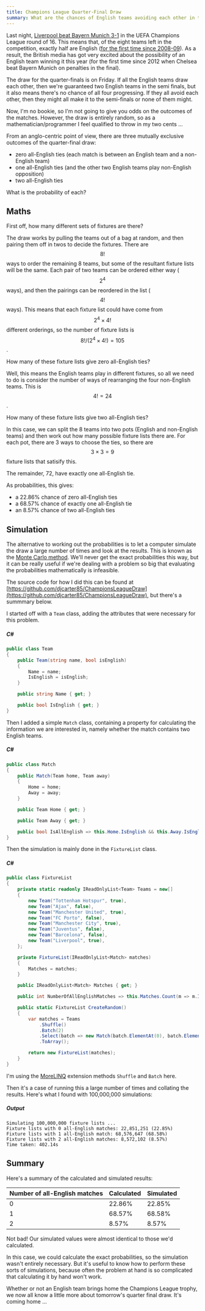 ```yaml
---
title: Champions League Quarter-Final Draw
summary: What are the chances of English teams avoiding each other in the Champions League quarter-final draw?
---
```


Last night, [Liverpool beat Bayern Munich 3-1](https://www.bbc.co.uk/sport/football/47543631) in the UEFA Champions League round of 16. This means that, of the eight teams left in the competition, exactly half are English ([for the first time since 2008-09](https://twitter.com/OptaJoe/status/1105950279642636294)). As a result, the British media has got very excited about the possibility of an English team winning it this year (for the first time since 2012 when Chelsea beat Bayern Munich on penalties in the final).

The draw for the quarter-finals is on Friday. If all the English teams draw each other, then we're guaranteed two English teams in the semi finals, but it also means there's no chance of all four progressing. If they all avoid each other, then they might all make it to the semi-finals or none of them might.

Now, I'm no bookie, so I'm not going to give you odds on the outcomes of the matches. However, the draw is entirely random, so as a mathematician/programmer I feel qualified to throw in my two cents ...

From an anglo-centric point of view, there are three mutually exclusive outcomes of the quarter-final draw:

- zero all-English ties (each match is between an English team and a non-English team)
- one all-English ties (and the other two English teams play non-English opposition)
- two all-English ties

What is the probability of each?

## Maths

First off, how many different sets of fixtures are there?

The draw works by pulling the teams out of a bag at random, and then pairing them off in twos to decide the fixtures. There are $$8!$$ ways to order the remaining 8 teams, but some of the resultant fixture lists will be the same. Each pair of two teams can be ordered either way ($$2^4$$ ways), and then the pairings can be reordered in the list ($$4!$$ ways). This means that each fixture list could have come from $$2^4 \times 4!$$ different orderings, so the number of fixture lists is $$8!/(2^4 \times 4!) = 105$$.

How many of these fixture lists give zero all-English ties?

Well, this means the English teams play in different fixtures, so all we need to do is consider the number of ways of rearranging the four non-English teams. This is $$4! = 24$$.

How many of these fixture lists give two all-English ties?

In this case, we can split the 8 teams into two pots (English and non-English teams) and then work out how many possible fixture lists there are. For each pot, there are 3 ways to choose the ties, so there are $$3 \times 3 = 9$$ fixture lists that satisify this.

The remainder, 72, have exactly one all-English tie.

As probabilities, this gives:

- a 22.86% chance of zero all-English ties
- a 68.57% chance of exactly one all-English tie
- an 8.57% chance of two all-English ties

## Simulation

The alternative to working out the probabilities is to let a computer simulate the draw a large number of times and look at the results. This is known as the [Monte Carlo method](https://en.wikipedia.org/wiki/Monte_Carlo_method). We'll never get the exact probabilities this way, but it can be really useful if we're dealing with a problem so big that evaluating the probabilities mathematically is infeasible.

The source code for how I did this can be found at [https://github.com/djcarter85/ChampionsLeagueDraw](https://github.com/djcarter85/ChampionsLeagueDraw), but there's a summmary below.

I started off with a `Team` class, adding the attributes that were necessary for this problem.

##### C#
```c#
public class Team
{
    public Team(string name, bool isEnglish)
    {
        Name = name;
        IsEnglish = isEnglish;
    }

    public string Name { get; }

    public bool IsEnglish { get; }
}
```

Then I added a simple `Match` class, containing a property for calculating the information we are interested in, namely whether the match contains two English teams.

##### C#
```c#
public class Match
{
    public Match(Team home, Team away)
    {
        Home = home;
        Away = away;
    }

    public Team Home { get; }

    public Team Away { get; }

    public bool IsAllEnglish => this.Home.IsEnglish && this.Away.IsEnglish;
}
```

Then the simulation is mainly done in the `FixtureList` class.

##### C#
```c#
public class FixtureList
{
    private static readonly IReadOnlyList<Team> Teams = new[]
    {
        new Team("Tottenham Hotspur", true),
        new Team("Ajax", false),
        new Team("Manchester United", true),
        new Team("FC Porto", false),
        new Team("Manchester City", true),
        new Team("Juventus", false),
        new Team("Barcelona", false),
        new Team("Liverpool", true),
    };

    private FixtureList(IReadOnlyList<Match> matches)
    {
        Matches = matches;
    }

    public IReadOnlyList<Match> Matches { get; }

    public int NumberOfAllEnglishMatches => this.Matches.Count(m => m.IsAllEnglish);

    public static FixtureList CreateRandom()
    {
        var matches = Teams
            .Shuffle()
            .Batch(2)
            .Select(batch => new Match(batch.ElementAt(0), batch.ElementAt(1)))
            .ToArray();

        return new FixtureList(matches);
    }
}
```

I'm using the [MoreLINQ](https://github.com/morelinq/MoreLINQ) extension methods `Shuffle` and `Batch` here.

Then it's a case of running this a large number of times and collating the results. Here's what I found with 100,000,000 simulations:

##### Output
```
Simulating 100,000,000 fixture lists ...
Fixture lists with 0 all-English matches: 22,851,251 (22.85%)
Fixture lists with 1 all-English match: 68,576,647 (68.58%)
Fixture lists with 2 all-English matches: 8,572,102 (8.57%)
Time taken: 402.14s
```

## Summary

Here's a summary of the calculated and simulated results:

|Number of all-English matches|Calculated|Simulated|
|---|---|---|
|0|22.86%|22.85%|
|1|68.57%|68.58%|
|2|8.57%|8.57%|

Not bad! Our simulated values were almost identical to those we'd calculated.

In this case, we could calculate the exact probabilities, so the simulation wasn't entirely necessary. But it's useful to know how to perform these sorts of simulations, because often the problem at hand is so complicated that calculating it by hand won't work.

Whether or not an English team brings home the Champions League trophy, we now all know a little more about tomorrow's quarter final draw. It's coming home ...
